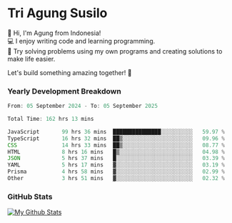 # Tri Agung Susilo

👋 Hi, I'm Agung from Indonesia!<br>
💻 I enjoy writing code and learning programming.<br>
🧠 Try solving problems using my own programs and creating solutions to make life easier.

Let's build something amazing together! 🚀

### Yearly Development Breakdown

<!--START_SECTION:waka-->

```TypeScript JavaScript PHP
From: 05 September 2024 - To: 05 September 2025

Total Time: 162 hrs 13 mins

JavaScript       99 hrs 36 mins  ███████████████░░░░░░░░░░   59.97 %
TypeScript       16 hrs 32 mins  ██▒░░░░░░░░░░░░░░░░░░░░░░   09.96 %
CSS              14 hrs 33 mins  ██▒░░░░░░░░░░░░░░░░░░░░░░   08.77 %
HTML             8 hrs 16 mins   █▒░░░░░░░░░░░░░░░░░░░░░░░   04.98 %
JSON             5 hrs 37 mins   █░░░░░░░░░░░░░░░░░░░░░░░░   03.39 %
YAML             5 hrs 17 mins   ▓░░░░░░░░░░░░░░░░░░░░░░░░   03.19 %
Prisma           4 hrs 58 mins   ▓░░░░░░░░░░░░░░░░░░░░░░░░   02.99 %
Other            3 hrs 51 mins   ▓░░░░░░░░░░░░░░░░░░░░░░░░   02.32 %
```

<!--END_SECTION:waka-->

### GitHub Stats

[![My Github Stats](https://github-readme-stats.vercel.app/api?username=triagung128&show_icons=true&hide=contribs,issues&count_private=true&theme=tokyonight)](https://github.com/triagung128)

<!-- [![Top Langs](https://github-readme-stats.vercel.app/api/top-langs/?username=triagung128&layout=compact)](https://github.com/triagung128) -->
